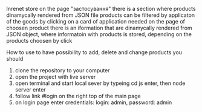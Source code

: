 Inrenet store
on the page "застосування" there is a section where products dinamycally rendered from JSON file
products can be filtered by applicaton of the goods by clicking on a card of application needed
on the page of choosen product there is an iformation that are dinamycally rendered from JSON object, where informatoin with products is stored, depending on the products choosen by click

How to use
to have possibility to add, delete and change products you should
1. clone the repository to your computer
2. open the project with live server
3. open terminal and start local sever by typeing cd js enter, then node server enter
4. follow link #login on the right top of the main page
5. on login page enter credentials: login: admin, password: admin
   
